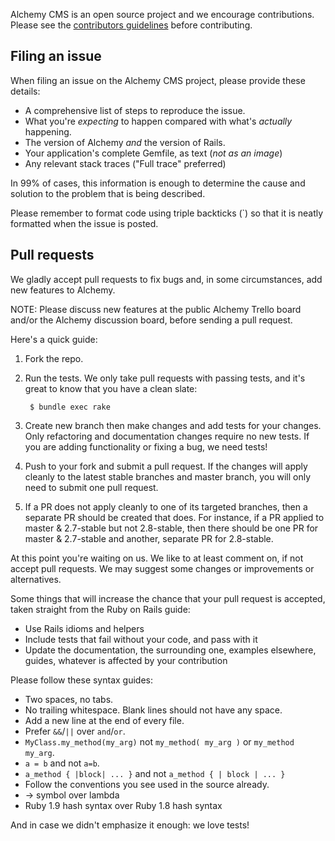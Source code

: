 Alchemy CMS is an open source project and we encourage contributions. Please see the
[contributors guidelines](http://guides.alchemy-cms.com/edge/contribute.html)
before contributing.

## Filing an issue

When filing an issue on the Alchemy CMS project, please provide these details:

* A comprehensive list of steps to reproduce the issue.
* What you're *expecting* to happen compared with what's *actually* happening.
* The version of Alchemy *and* the version of Rails.
* Your application's complete Gemfile, as text (*not as an image*)
* Any relevant stack traces ("Full trace" preferred)

In 99% of cases, this information is enough to determine the cause and solution
to the problem that is being described.

Please remember to format code using triple backticks (\`) so that it is neatly
formatted when the issue is posted.

## Pull requests

We gladly accept pull requests to fix bugs and, in some circumstances, add new
features to Alchemy.

NOTE: Please discuss new features at the public Alchemy Trello board
and/or the Alchemy discussion board, before sending a pull request.

Here's a quick guide:

1. Fork the repo.

2. Run the tests. We only take pull requests with passing tests, and it's great
to know that you have a clean slate:

        $ bundle exec rake

3. Create new branch then make changes and add tests for your changes. Only
refactoring and documentation changes require no new tests. If you are adding
functionality or fixing a bug, we need tests!

4. Push to your fork and submit a pull request. If the changes will apply cleanly
to the latest stable branches and master branch, you will only need to submit one
pull request.

5. If a PR does not apply cleanly to one of its targeted branches, then a separate
PR should be created that does. For instance, if a PR applied to master & 2.7-stable but not 2.8-stable, then there should be one PR for master & 2.7-stable and another, separate PR for 2.8-stable.

At this point you're waiting on us. We like to at least comment on, if not
accept pull requests. We may suggest some changes or improvements or alternatives.

Some things that will increase the chance that your pull request is accepted,
taken straight from the Ruby on Rails guide:

* Use Rails idioms and helpers
* Include tests that fail without your code, and pass with it
* Update the documentation, the surrounding one, examples elsewhere, guides,
  whatever is affected by your contribution

Please follow these syntax guides:

* Two spaces, no tabs.
* No trailing whitespace. Blank lines should not have any space.
* Add a new line at the end of every file.
* Prefer `&&`/`||` over `and`/`or`.
* `MyClass.my_method(my_arg)` not `my_method( my_arg )` or `my_method my_arg`.
* `a = b` and not `a=b`.
* `a_method { |block| ... }` and not `a_method { | block | ... }`
* Follow the conventions you see used in the source already.
* -> symbol over lambda
* Ruby 1.9 hash syntax over Ruby 1.8 hash syntax

And in case we didn't emphasize it enough: we love tests!
